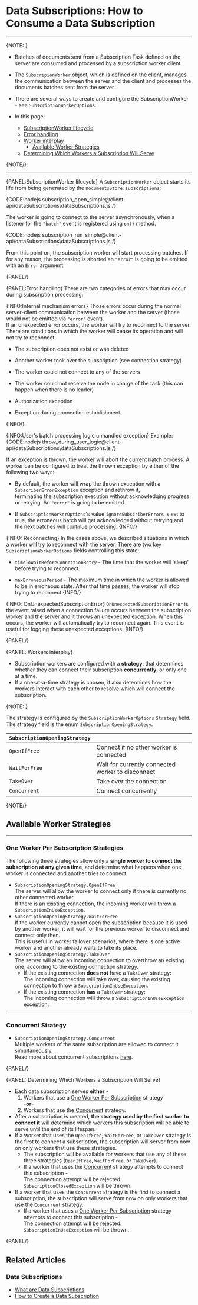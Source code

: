 # Data Subscriptions: How to Consume a Data Subscription

---

{NOTE: }

* Batches of documents sent from a Subscription Task defined on the server are 
  consumed and processed by a subscription worker client.  
* The `SubscripionWorker` object, which is defined on the client, manages the 
  communication between the server and the client and processes the documents 
  batches sent from the server.  
* There are several ways to create and configure the SubscriptionWorker - 
  see `SubscriptionWorkerOptions`.  

* In this page:
  * [SubscriptionWorker lifecycle](../../../client-api/data-subscriptions/consumption/how-to-consume-data-subscription#subscriptionworker-lifecycle)  
  * [Error handling](../../../client-api/data-subscriptions/consumption/how-to-consume-data-subscription#error-handling)  
  * [Worker interplay](../../../client-api/data-subscriptions/consumption/how-to-consume-data-subscription#workers-interplay)  
     * [Available Worker Strategies](../../../client-api/data-subscriptions/consumption/how-to-consume-data-subscription#available-worker-strategies)  
  * [Determining Which Workers a Subscription Will Serve](../../../client-api/data-subscriptions/consumption/how-to-consume-data-subscription#determining-which-workers-a-subscription-will-serve)  

{NOTE/}

---

{PANEL:SubscriptionWorker lifecycle}
A `SubscriptionWorker` object starts its life from being generated by the `DocumentsStore.subscriptions`:

{CODE:nodejs subscription_open_simple@client-api\dataSubscriptions\dataSubscriptions.js /}

The worker is going to connect to the server asynchronously, when a listener for the `"batch"` event is registered using `on()` method. 

{CODE:nodejs subscription_run_simple@client-api\dataSubscriptions\dataSubscriptions.js /}

From this point on, the subscription worker will start processing batches. If for any reason, the processing is aborted an `"error"` is going to be emitted with an `Error` argument.

{PANEL/}


{PANEL:Error handling}
There are two categories of errors that may occur during subscription processing:

{INFO:Internal mechanism errors}
Those errors occur during the normal server-client communication between the worker and the server (those would not be emitted via `"error"` event).  
If an unexpected error occurs, the worker will try to reconnect to the server. There are conditions in which the worker will cease its operation and will not try to reconnect:  

* The subscription does not exist or was deleted  

* Another worker took over the subscription (see connection strategy)

* The worker could not connect to any of the servers

* The worker could not receive the node in charge of the task (this can happen when there is no leader)

* Authorization exception

* Exception during connection establishment

{INFO/}

{INFO:User's batch processing logic unhandled exception}
Example:
{CODE:nodejs throw_during_user_logic@client-api\dataSubscriptions\dataSubscriptions.js /}

If an exception is thrown, the worker will abort the current batch process. 
A worker can be configured to treat the thrown exception by either of the following two ways:  

* By default, the worker will wrap the thrown exception with a `SubscriberErrorException` exception and rethrow it,  
  terminating the subscription execution without acknowledging progress or retrying. An `"error"` is going to be emitted.

* If `SubscriptionWorkerOptions`'s value `ignoreSubscriberErrors` is set to true, the erroneous batch will get acknowledged without retrying and the next batches will continue processing. 
{INFO/}

{INFO: Reconnecting}
In the cases above, we described situations in which a worker will try to reconnect with the server. There are two key `SubscriptionWorkerOptions` fields controlling this state:

* `timeToWaitBeforeConnectionRetry` - The time that the worker will 'sleep' before trying to reconnect.

* `maxErroneousPeriod` - The maximum time in which the worker is allowed to be in erroneous state. After that time passes, the worker will stop trying to reconnect
{INFO/}

{INFO: OnUnexpectedSubscriptionError}
`OnUnexpectedSubscriptionError` is the event raised when a connection failure occurs 
between the subscription worker and the server and it throws an unexpected exception. 
When this occurs, the worker will automatically try to reconnect again. This event is 
useful for logging these unexpected exceptions.
{INFO/}

{PANEL/}

{PANEL: Workers interplay}
* Subscription workers are configured with a **strategy**, that determines whether 
  they can connect their subscription **concurrently**, or only one at a time.  
* If a one-at-a-time strategy is chosen, it also determines how the workers 
  interact with each other to resolve which will connect the subscription.  

{NOTE: }

The strategy is configured by the `SubscriptionWorkerOptions` `Strategy` field.  
The strategy field is the enum `SubscriptionOpeningStrategy`.  

| `SubscriptionOpeningStrategy` | |
| ------------- | ------------- |
| `OpenIfFree` | Connect if no other worker is connected |
| `WaitForFree` | Wait for currently connected worker to disconnect |
| `TakeOver` | Take over the connection |
| `Concurrent` | Connect concurrently |

{NOTE/}

## Available Worker Strategies

---

### One Worker Per Subscription Strategies 

The following three strategies allow only a **single worker to connect 
the subscription at any given time**, and determine what happens when one 
worker is connected and another tries to connect.  

* `SubscriptionOpeningStrategy.OpenIfFree`  
  The server will allow the worker to connect only if there is currently 
  no other connected worker.  
  If there is an existing connection, the incoming worker will throw a 
  `SubscriptionInUseException`.  
* `SubscriptionOpeningStrategy.WaitForFree`  
  If the worker currently cannot open the subscription because it is used 
  by another worker, it will wait for the previous worker to disconnect and 
  connect only then.  
  This is useful in worker failover scenarios, where there is one active 
  worker and another already waits to take its place.  
* `SubscriptionOpeningStrategy.TakeOver`  
  The server will allow an incoming connection to overthrow an existing one, 
  according to the existing connection strategy.  
   * If the existing connection **does not** have a `TakeOver` strategy:  
     The incoming connection will take over, causing the existing 
     connection to throw a `SubscriptionInUseException`.  
   * If the existing connection **has** a `TakeOver` strategy:  
     The incoming connection will throw a `SubscriptionInUseException` exception.  

---

### Concurrent Strategy 

* `SubscriptionOpeningStrategy.Concurrent`  
  Multiple workers of the same subscription are allowed to connect it simultaneously.  
  Read more about concurrent subscriptions [here](../../../client-api/data-subscriptions/concurrent-subscriptions).  

{PANEL/}

{PANEL: Determining Which Workers a Subscription Will Serve}

* Each data subscription serves **either** -  
   1. Workers that use a [One Worker Per Subscription](../../../client-api/data-subscriptions/consumption/how-to-consume-data-subscription#one-worker-per-subscription-strategies) 
      strategy  
  -**or**-  
   2. Workers that use the [Concurrent](../../../client-api/data-subscriptions/consumption/how-to-consume-data-subscription#concurrent-strategy) 
      strategy.  
* After a subscription is created, **the strategy used by the first worker 
  to connect it** will determine which workers this subscription will be able 
  to serve until the end of its lifespan.  
* If a worker that uses the `OpenIfFree`, `WaitForFree`, or `TakeOver` 
  strategy is the first to connect a subscription, the subscription 
  will server from now on only workers that use these strategies.  
   * The subscription will be available for workers that use any 
     of these three strategies (`OpenIfFree`, `WaitForFree`, or `TakeOver`).  
   * If a worker that uses the [Concurrent](../../../client-api/data-subscriptions/consumption/how-to-consume-data-subscription#concurrent-strategy) 
     strategy attempts to connect this subscription -  
     The connection attempt will be rejected.  
     `SubscriptionClosedException` will be thrown.  
* If a worker that uses the `Concurrent` strategy is the first to connect 
  a subscription, the subscription will serve from now on only workers that 
  use the `Concurrent` strategy.  
   * If a worker that uses a [One Worker Per Subscription](../../../client-api/data-subscriptions/consumption/how-to-consume-data-subscription#one-worker-per-subscription-strategies) 
     strategy attempts to connect this subscription -  
     The connection attempt will be rejected.  
     `SubscriptionInUseException` will be thrown.  

{PANEL/}

## Related Articles

### Data Subscriptions  

- [What are Data Subscriptions](../../../client-api/data-subscriptions/what-are-data-subscriptions)  
- [How to Create a Data Subscription](../../../client-api/data-subscriptions/creation/how-to-create-data-subscription)  
